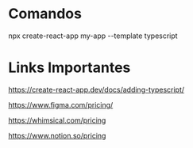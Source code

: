 

# Comandos 

npx create-react-app my-app --template typescript

# Links Importantes

https://create-react-app.dev/docs/adding-typescript/

https://www.figma.com/pricing/

https://whimsical.com/pricing


https://www.notion.so/pricing